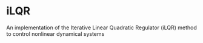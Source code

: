 # iLQR
An implementation of the Iterative Linear Quadratic Regulator (iLQR) method to control nonlinear dynamical systems
